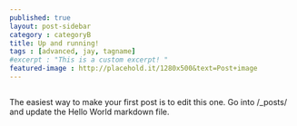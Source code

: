 ```yaml
---
published: true
layout: post-sidebar
category : categoryB
title: Up and running!
tags : [advanced, jay, tagname]
#excerpt : "This is a custom excerpt! "
featured-image : http://placehold.it/1280x500&text=Post+image
---
```

<img src="{{ page.featured-image }}" alt="" class="img-responsive">


The easiest way to make your first post is to edit this one. Go into /_posts/ and update the Hello World markdown file.

